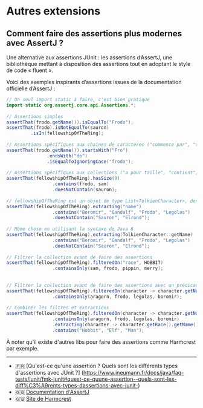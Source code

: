 # Autres extensions 

## Comment faire des assertions plus modernes avec AssertJ ?

Une alternative aux assertions JUnit : les assertions d’AssertJ, une bibliothèque mettant à disposition des assertions tout en adoptant le style de code « fluent ».

Voici des exemples inspirants d’assertions issues de la documentation officielle d’AssertJ :

```java
// Un seul import static à faire, c'est bien pratique 
import static org.assertj.core.api.Assertions.*; 
  
// Assertions simples 
assertThat(frodo.getName()).isEqualTo("Frodo"); 
assertThat(frodo).isNotEqualTo(sauron) 
         .isIn(fellowshipOfTheRing); 
  
// Assertions spécifiques aux chaînes de caractères ("commence par", "termine par", comparaison sans casse) 
assertThat(frodo.getName()).startsWith("Fro") 
               .endsWith("do") 
               .isEqualToIgnoringCase("frodo"); 
  
// Assertions spécifiques aux collections ("a pour taille", "contient", "ne contient pas") 
assertThat(fellowshipOfTheRing).hasSize(9) 
                 .contains(frodo, sam) 
                 .doesNotContain(sauron); 
  
// fellowshipOfTheRing est un objet de type List<TolkienCharacter>, dont on extrait une collection de chaînes de caractères sur l'attribut "name" de TolkienCharacter 
assertThat(fellowshipOfTheRing).extracting("name") 
                 .contains("Boromir", "Gandalf", "Frodo", "Legolas") 
                 .doesNotContain("Sauron", "Elrond"); 
  
// Même chose en utilisant la syntaxe de Java 8 
assertThat(fellowshipOfTheRing).extracting(TolkienCharacter::getName) 
                 .contains("Boromir", "Gandalf", "Frodo", "Legolas") 
                 .doesNotContain("Sauron", "Elrond"); 
  
// Filtrer la collection avant de faire des assertions 
assertThat(fellowshipOfTheRing).filteredOn("race", HOBBIT) 
                 .containsOnly(sam, frodo, pippin, merry); 
  
  
// Filtrer la collection avant de faire des assertions avec un prédicat Java 8 
assertThat(fellowshipOfTheRing).filteredOn(character -> character.getName().contains("o")) 
                 .containsOnly(aragorn, frodo, legolas, boromir); 
  
// Combiner les filtres et extractions 
assertThat(fellowshipOfTheRing).filteredOn(character -> character.getName().contains("o")) 
                 .containsOnly(aragorn, frodo, legolas, boromir) 
                 .extracting(character -> character.getRace().getName()) 
                 .contains("Hobbit", "Elf", "Man");
```

À noter qu'il existe d'autres libs pour faire des assertions comme Harmcrest par exemple.

---

* 🇫🇷 [Qu'est-ce qu'une assertion ? Quels sont les différents types d'assertions avec JUnit ?] (https://www.ineumann.fr/docs/java/faq-tests/junit/fmk-junit#quest-ce-quune-assertion--quels-sont-les-diff%C3%A9rents-types-dassertions-avec-junit-)
* 🇬🇧 [Documentation d'AssertJ](https://joel-costigliola.github.io/assertj/)
* 🇬🇧 [Site de Harmcrest](https://hamcrest.org)
